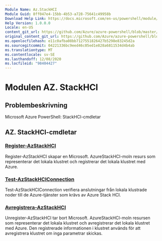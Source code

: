 ```yaml
---
Module Name: Az.StackHCI
Module Guid: 8ff047e4-15bb-4b53-a728-75641c49958b
Download Help Link: https://docs.microsoft.com/en-us/powershell/module/az.StackHCI
Help Version: 1.0.0.0
Locale: en-US
content_git_url: https://github.com/Azure/azure-powershell/blob/master/src/StackHCI/help/Az.StackHCI.md
original_content_git_url: https://github.com/Azure/azure-powershell/blob/master/src/StackHCI/help/Az.StackHCI.md
ms.openlocfilehash: e11c0afba08bb7127551826427b5298e83245d2a
ms.sourcegitcommit: 04221336bc9eed46c05ed1e828a6811534d4b4ab
ms.translationtype: MT
ms.contentlocale: sv-SE
ms.lasthandoff: 12/08/2020
ms.locfileid: "98404427"
---
```

# Modulen AZ. StackHCI
## Problembeskrivning
Microsoft Azure PowerShell: StackHCI-cmdletar

## AZ. StackHCI-cmdletar
### [Register-AzStackHCI](Register-AzStackHCI.md)
Register-AzStackHCI skapar en Microsoft. AzureStackHCI-moln resurs som representerar det lokala klustret och registrerar det lokala klustret med Azure.

### [Test-AzStackHCIConnection](Test-AzStackHCIConnection.md)
Test-AzStackHCIConnection verifiera anslutningar från lokala klustrade noder till de Azure-tjänster som krävs av Azure Stack HCI.

### [Avregistrera-AzStackHCI](Unregister-AzStackHCI.md)
Unregister-AzStackHCI tar bort Microsoft. AzureStackHCI-moln resursen som representerar det lokala klustret och avregistrerar det lokala klustret med Azure.
Den registrerade informationen i klustret används för att avregistrera klustret om inga parametrar skickas.

